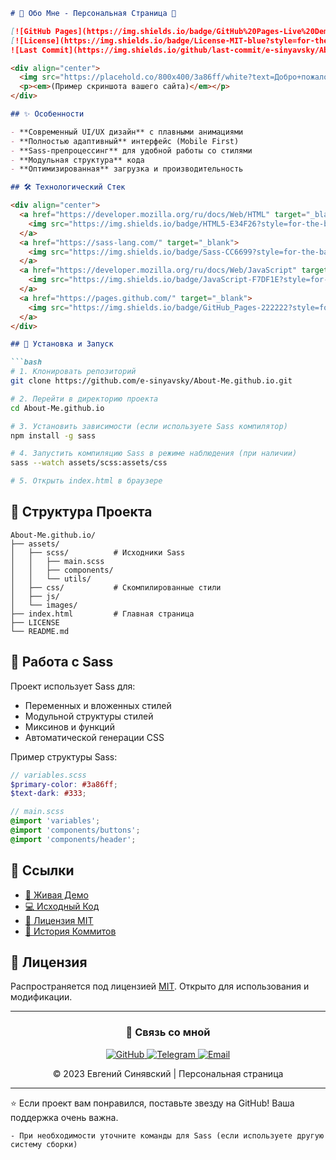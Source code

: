 ```markdown
# 🌟 Обо Мне - Персональная Страница 👋

[![GitHub Pages](https://img.shields.io/badge/GitHub%20Pages-Live%20Demo-brightgreen?style=for-the-badge&logo=github)](https://e-sinyavsky.github.io/About-Me.github.io/)
[![License](https://img.shields.io/badge/License-MIT-blue?style=for-the-badge)](LICENSE)
![Last Commit](https://img.shields.io/github/last-commit/e-sinyavsky/About-Me.github.io?style=for-the-badge&color=9cf)

<div align="center">
  <img src="https://placehold.co/800x400/3a86ff/white?text=Добро+пожаловать!+%F0%9F%91%8B" alt="Предпросмотр сайта" width="80%"/>
  <p><em>(Пример скриншота вашего сайта)</em></p>
</div>

## ✨ Особенности

- **Современный UI/UX дизайн** с плавными анимациями
- **Полностью адаптивный** интерфейс (Mobile First)
- **Sass-препроцессинг** для удобной работы со стилями
- **Модульная структура** кода
- **Оптимизированная** загрузка и производительность

## 🛠️ Технологический Стек

<div align="center">
  <a href="https://developer.mozilla.org/ru/docs/Web/HTML" target="_blank">
    <img src="https://img.shields.io/badge/HTML5-E34F26?style=for-the-badge&logo=html5&logoColor=white" alt="HTML5">
  </a>
  <a href="https://sass-lang.com/" target="_blank">
    <img src="https://img.shields.io/badge/Sass-CC6699?style=for-the-badge&logo=sass&logoColor=white" alt="Sass">
  </a>
  <a href="https://developer.mozilla.org/ru/docs/Web/JavaScript" target="_blank">
    <img src="https://img.shields.io/badge/JavaScript-F7DF1E?style=for-the-badge&logo=javascript&logoColor=black" alt="JavaScript">
  </a>
  <a href="https://pages.github.com/" target="_blank">
    <img src="https://img.shields.io/badge/GitHub_Pages-222222?style=for-the-badge&logo=github&logoColor=white" alt="GitHub Pages">
  </a>
</div>

## 🚀 Установка и Запуск

```bash
# 1. Клонировать репозиторий
git clone https://github.com/e-sinyavsky/About-Me.github.io.git

# 2. Перейти в директорию проекта
cd About-Me.github.io

# 3. Установить зависимости (если используете Sass компилятор)
npm install -g sass

# 4. Запустить компиляцию Sass в режиме наблюдения (при наличии)
sass --watch assets/scss:assets/css

# 5. Открыть index.html в браузере
```

## 📂 Структура Проекта

```plaintext
About-Me.github.io/
├── assets/
│   ├── scss/          # Исходники Sass
│   │   ├── main.scss
│   │   ├── components/
│   │   └── utils/
│   ├── css/           # Скомпилированные стили
│   ├── js/
│   └── images/
├── index.html         # Главная страница
├── LICENSE
└── README.md
```

## 🔧 Работа с Sass

Проект использует Sass для:
- Переменных и вложенных стилей
- Модульной структуры стилей
- Миксинов и функций
- Автоматической генерации CSS

Пример структуры Sass:
```scss
// variables.scss
$primary-color: #3a86ff;
$text-dark: #333;

// main.scss
@import 'variables';
@import 'components/buttons';
@import 'components/header';
```

## 🔗 Ссылки

- [🚀 Живая Демо](https://e-sinyavsky.github.io/About-Me.github.io/)
- [💻 Исходный Код](https://github.com/e-sinyavsky/About-Me.github.io)
- [📄 Лицензия MIT](LICENSE)
- [📝 История Коммитов](https://github.com/e-sinyavsky/About-Me.github.io/commits/main)

## 📄 Лицензия

Распространяется под лицензией [MIT](LICENSE). Открыто для использования и модификации.

---

<div align="center">
  <h3>💌 Связь со мной</h3>
  <p>
    <a href="https://github.com/e-sinyavsky">
      <img src="https://img.shields.io/badge/GitHub-181717?style=for-the-badge&logo=github&logoColor=white" alt="GitHub">
    </a>
    <a href="https://t.me/ваш_телеграм" target="_blank">
      <img src="https://img.shields.io/badge/Telegram-26A5E4?style=for-the-badge&logo=telegram&logoColor=white" alt="Telegram">
    </a>
    <a href="mailto:ваш@email.com">
      <img src="https://img.shields.io/badge/Email-D14836?style=for-the-badge&logo=gmail&logoColor=white" alt="Email">
    </a>
  </p>
  <p>© 2023 Евгений Синявский | Персональная страница</p>
</div>

---

⭐ Если проект вам понравился, поставьте звезду на GitHub! Ваша поддержка очень важна.
```
- При необходимости уточните команды для Sass (если используете другую систему сборки)

